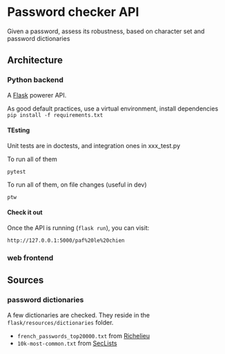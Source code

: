 # Password checker API

Given a password, assess its robustness, based on character set and password dictionaries

## Architecture
### Python backend

A [Flask](https://flask.palletsprojects.com/) powerer API.

As good default practices, use a virtual environment, install dependencies `pip install -f requirements.txt`


#### TEsting

Unit tests are in doctests, and integration ones in xxx_test.py

To run all of them

    pytest 

To run all of them, on file changes (useful in dev)
   
    ptw 

#### Check it out
Once the API is running (`flask run`), you can visit:
```
http://127.0.0.1:5000/paf%20le%20chien
```

### web frontend

## Sources
### password dictionaries
A few dictionaries are checked. They reside in the `flask/resources/dictionaries` folder.

  * `french_passwords_top20000.txt` from [Richelieu](https://github.com/tarraschk/richelieu)
  * `10k-most-common.txt` from [SecLists](https://github.com/danielmiessler/SecLists)
